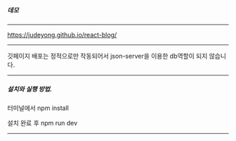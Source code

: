 ##### 데모


-----


https://judeyong.github.io/react-blog/


-----


깃페이지 배포는 정적으로만 작동되어서 json-server을 이용한 db역할이 되지 않습니다.


-----


##### 설치와 실행 방법.


터미널에서 npm install


설치 완료 후 npm run dev


-----


